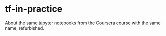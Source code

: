 # tf-in-practice
About the same jupyter notebooks from the Coursera course with the same name, refurbished.
